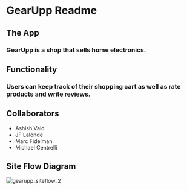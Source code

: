 # GearUpp Readme

## The App
### GearUpp is a shop that sells home electronics.

## Functionality
### Users can keep track of their shopping cart as well as rate products and write reviews.

## Collaborators

* Ashish Vaid
* JF Lalonde
* Marc Fidelman
* Michael Centrelli

## Site Flow Diagram

![gearupp_siteflow_2](https://user-images.githubusercontent.com/26772297/28602865-b9eecab4-717d-11e7-985b-c0c24e0f5d58.jpg)



